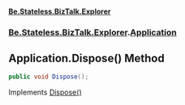 #### [Be.Stateless.BizTalk.Explorer](README.md 'README')
### [Be.Stateless.BizTalk.Explorer](Be.Stateless.BizTalk.Explorer.md 'Be.Stateless.BizTalk.Explorer').[Application](Application.md 'Be.Stateless.BizTalk.Explorer.Application')

## Application.Dispose() Method

```csharp
public void Dispose();
```

Implements [Dispose()](https://docs.microsoft.com/en-us/dotnet/api/System.IDisposable.Dispose 'System.IDisposable.Dispose')